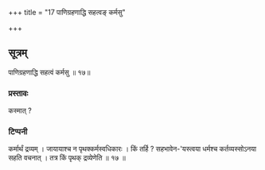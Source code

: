 +++
title = "17 पाणिग्रहणाद्धि सहत्वङ् कर्मसु"

+++
## सूत्रम्
पाणिग्रहणाद्धि सहत्वं कर्मसु ॥ १७॥  
### प्रस्तावः
कस्मात् ?
### टिप्पनी
कर्मार्थं द्रव्यम् । जायायाश्च न पृथक्कर्मस्वधिकारः । किं तर्हि ? सहभावेन-'यस्त्वया धर्मश्च कर्तव्यस्सोऽनया सहति वचनात् । तत्र किं पृथक् द्रव्येणेति ॥ १७ ॥  
